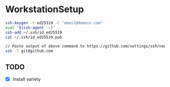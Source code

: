 # WorkstationSetup

```bash
ssh-keygen -t ed25519 -C "email@domain.com"
eval "$(ssh-agent -s)"
ssh-add ~/.ssh/id_ed25519
cat ~/.ssh/id_ed25519.pub

// Paste output of above command to https://github.com/settings/ssh/new
ssh -T git@github.com
```

## TODO
- [x] Install variety